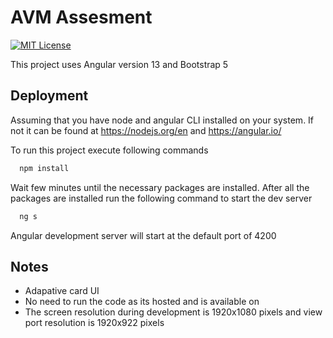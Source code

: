 
# AVM Assesment

[![MIT License](https://img.shields.io/badge/License-MIT-green.svg)](https://choosealicense.com/licenses/mit/)

This project uses Angular version 13 and Bootstrap 5

## Deployment

Assuming that you have node and angular CLI installed on your system.
If not it can be found at https://nodejs.org/en and https://angular.io/

To run this project execute following commands

```bash
  npm install
```

Wait few minutes until the necessary packages are installed.
After all the packages are installed run the following command to start the dev server


```bash
  ng s
```

Angular development server will start at the default port of 4200


## Notes

- Adapative card UI
- No need to run the code as its hosted and is available on 
- The screen resolution during development is 1920x1080 pixels and view port    resolution is 1920x922 pixels
